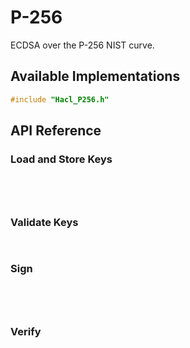 # P-256

ECDSA over the P-256 NIST curve.

## Available Implementations

```C
#include "Hacl_P256.h"
```

## API Reference

<!--
**Example**

```{literalinclude} ../../../../tests/p256_ecdsa.cc
:language: C
:dedent:
:start-after: "// START"
:end-before: "// END"
```
-->

### Load and Store Keys

```{doxygenfunction} Hacl_P256_uncompressed_to_raw
```

```{doxygenfunction} Hacl_P256_compressed_to_raw
```

```{doxygenfunction} Hacl_P256_raw_to_uncompressed
```

```{doxygenfunction} Hacl_P256_raw_to_compressed
```

### Validate Keys

```{doxygenfunction} Hacl_P256_validate_private_key
```

```{doxygenfunction} Hacl_P256_validate_public_key
```

### Sign

```{doxygenfunction} Hacl_P256_ecdsa_sign_p256_sha2
```

```{doxygenfunction} Hacl_P256_ecdsa_sign_p256_sha384
```

```{doxygenfunction} Hacl_P256_ecdsa_sign_p256_sha512
```

```{doxygenfunction} Hacl_P256_ecdsa_sign_p256_without_hash
```

### Verify

```{doxygenfunction} Hacl_P256_ecdsa_verif_p256_sha2
```

```{doxygenfunction} Hacl_P256_ecdsa_verif_p256_sha384
```

```{doxygenfunction} Hacl_P256_ecdsa_verif_p256_sha512
```

```{doxygenfunction} Hacl_P256_ecdsa_verif_without_hash
```

